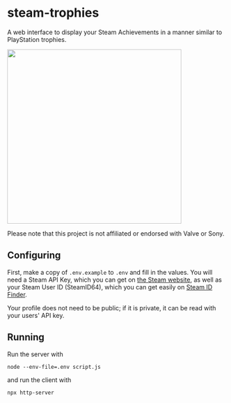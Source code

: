 # steam-trophies

A web interface to display your Steam Achievements in a manner similar to PlayStation trophies.

<img src="https://github.com/user-attachments/assets/14a912bf-7715-48e1-a370-cef82ca96e27" width="400"/>

Please note that this project is not affiliated or endorsed with Valve or Sony.

## Configuring

First, make a copy of `.env.example` to `.env` and fill in the values. You will need a Steam API Key, which you can get on [the Steam website](https://steamcommunity.com/dev/apikey), as well as your Steam User ID (SteamID64), which you can get easily on [Steam ID Finder](https://www.steamidfinder.com/).

Your profile does not need to be public; if it is private, it can be read with your users' API key.

## Running

Run the server with

    node --env-file=.env script.js

and run the client with

    npx http-server
